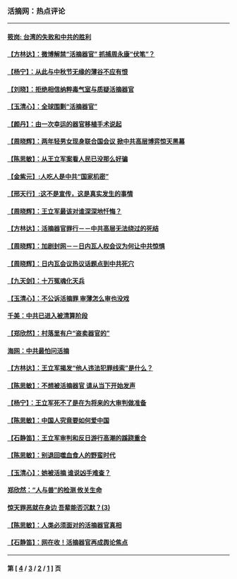 ### 活摘网：热点评论
---
#### [筱岗: 台湾的失败和中共的胜利](../../pages/nf5879/n3694166.md) 
#### [【方林达】：微博解禁“活摘器官” 抓捕周永康“伏笔”？](../../pages/nf5879/n3694247.md) 
#### [【杨宁】：从此与中秋节无缘的薄谷不应有恨](../../pages/nf5879/n3694094.md) 
#### [【刘晓】：拒绝相信纳粹毒气室与质疑活摘器官](../../pages/nf5879/n3693184.md) 
#### [【玉清心】：全球围剿“活摘器官”](../../pages/nf5879/n3693199.md) 
#### [【颜丹】：由一次幸运的器官移植手术说起](../../pages/nf5879/n3692325.md) 
#### [【周晓辉】：两年轻男女现身联合国会议 掀中共高层博弈惊天黑幕](../../pages/nf5879/n3692316.md) 
#### [【陈思敏】：从王立军案看人民已没那么好骗](../../pages/nf5879/n3691902.md) 
#### [【金紫元】:人吃人是中共“国家机密”](../../pages/nf5879/n3691482.md) 
#### [【邢天行】:这不是宣传，这是真实发生的事情](../../pages/nf5879/n3691478.md) 
#### [【周晓辉】：王立军最该对谁深深地忏悔？](../../pages/nf5879/n3690545.md) 
#### [【方林达】：活摘器官罪行－－中共高层无法绕过的死结](../../pages/nf5879/n3689898.md) 
#### [【周晓辉】：加剧封网－－日内瓦人权会议为何让中共惊惧](../../pages/nf5879/n3689783.md) 
#### [【周晓辉】：日内瓦会议热议话题点到中共死穴](../../pages/nf5879/n3688296.md) 
#### [【九天剑】：十万冤魂化天兵](../../pages/nf5879/n3688274.md) 
#### [【玉清心】：不公诉活摘罪 审薄怎么审也没戏](../../pages/nf5879/n3688232.md) 
#### [千美：中共已进入被清算阶段](../../pages/nf5879/n3688030.md) 
#### [【郑欣然】：村落里有户“盗卖器官的”](../../pages/nf5879/n3687988.md) 
#### [海网：中共最怕问活摘](../../pages/nf5879/n3687781.md) 
#### [【方林达】：王立军揭发“他人违法犯罪线索”是什么？](../../pages/nf5879/n3687201.md) 
#### [【陈思敏】：不想被活摘器官 请从当下开始发声](../../pages/nf5879/n3687040.md) 
#### [【杨宁】：王立军死不了是在为将来的大审判做准备](../../pages/nf5879/n3685947.md) 
#### [【陈思敏】：中国人究竟要如何爱中国](../../pages/nf5879/n3685515.md) 
#### [【石静笛】：王立军审判和反日游行高潮的蹊跷重合](../../pages/nf5879/n3685233.md) 
#### [【陈思敏】：别退回噬血食人的野蛮时代](../../pages/nf5879/n3684740.md) 
#### [【玉清心】：她被活摘  谁说凶手难查？](../../pages/nf5879/n3684725.md) 
#### [郑欣然：“人与兽”的检测 攸关生命](../../pages/nf5879/n3684705.md) 
#### [惊天罪恶就在身边 吾辈能否沉默？(3)](../../pages/nf5879/n3684698.md) 
#### [【陈思敏】：人类必须面对的活摘器官真相](../../pages/nf5879/n3683306.md) 
#### [【石静笛】：网在收！活摘器官再成舆论焦点](../../pages/nf5879/n3683060.md) 

---
#### 第 [ [4](./4.md) / [3](./3.md) / [2](./2.md) / [1](./1.md) ] 页
